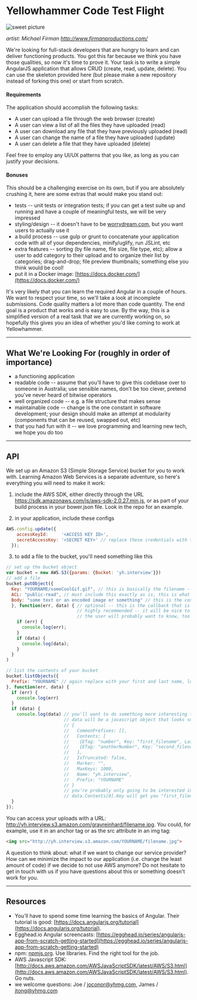 # Yellowhammer Code Test Flight
![sweet picture](http://img1.wikia.nocookie.net/__cb20131125081250/steamtradingcards/images/thumb/b/b5/Gun_Monkeys_Artwork_1.jpg/800px-Gun_Monkeys_Artwork_1.jpg)

_artist: Michael Firman http://www.firmanproductions.com/_

We're looking for full-stack developers that are hungry to learn and can deliver functioning products. You got this far because we think you have those qualities, so now it's time to prove it. Your task is to write a simple AngularJS application that allows CRUD (create, read, update, delete). You can use the skeleton provided here (but please make a new repository instead of forking this one) or start from scratch.

#### Requirements
The application should accomplish the following tasks:
- A user can upload a file through the web browser (create)
- A user can view a list of all the files they have uploaded (read)
- A user can download any file that they have previously uploaded (read)
- A user can change the name of a file they have uploaded (update)
- A user can delete a file that they have uploaded (delete)

Feel free to employ any UI/UX patterns that you like, as long as you can justify your decisions.

#### Bonuses
This should be a challenging exercise on its own, but if you are absolutely crushing it, here are some extras that would make you stand out:
  - tests -- unit tests or integration tests; if you can get a test suite up and running and have a couple of meaningful tests, we will be very impressed
  - styling/design -- it doesn't have to be [worrydream.com](http://www.worrydream.com), but you want users to actually use it
  - a build process -- use gulp or grunt to concatenate your application code with all of your dependencies, minify/uglify, run JSLint, etc
  - extra features -- sorting (by file name, file size, file type, etc); allow a user to add category to their upload and to organize their list by categories; drag-and-drop; file preview thumbnails; something else you think would be cool!
  - put it in a Docker image: [https://docs.docker.com/](https://docs.docker.com/)

It's very likely that you can learn the required Angular in a couple of hours. We want to respect your time, so we'll take a look at incomplete submissions. Code quality matters a lot more than code quantity. The end goal is a product that works and is easy to use. By the way, this is a simplified version of a real task that we are currently working on, so hopefully this gives you an idea of whether you'd like coming to work at Yellowhammer.

---------------
## What We're Looking For (roughly in order of importance)

- a functioning application
- readable code -- assume that you'll have to give this codebase over to someone in Australia; use sensible names, don't be too clever, pretend you've never heard of bitwise operators
- well organized code -- e.g. a file structure that makes sense
- maintainable code -- change is the one constant in software development; your design should make an attempt at modularity (components that can be reused, swapped out, etc)
- that you had fun with it -- we love programming and learning new tech, we hope you do too

---------------
## API

We set up an Amazon S3 (Simple Storage Service) bucket for you to work with. Learning Amazon Web Services is a separate adventure, so here's everything you will need to make it work:

1) include the AWS SDK, either directly through the URL https://sdk.amazonaws.com/js/aws-sdk-2.0.27.min.js, or as part of your build process in your bower.json file. Look in the repo for an example.

2) in your application, include these configs
```javascript
AWS.config.update({
    accessKeyId:     '<ACCESS KEY ID>',
    secretAccessKey: '<SECRET KEY>' // replace these credentials with the keys provided to you
  });
```

3) to add a file to the bucket, you'll need something like this

```javascript
// set up the bucket object
var bucket = new AWS.S3({params: {Bucket: 'yh.interview'}})
// add a file
bucket.putObject({
  Key: "YOURNAME/someCoolGif.gif", // this is basically the filename -- replace YOURNAME with your first and last name, lowercase, no spaces
  ACL: "public-read", // must include this exactly as is, this is what allows you to get the uploaded file from your browser
  Body: "some text or an encoded image or something" // this is the content of the file
  }, function(err, data) { // optional -- this is the callback that is executed when the operation is complete;
                           // highly recommended -- it will be nice to know when it has worked and when it has failed;
                           // the user will probably want to know, too
    if (err) {
      console.log(err);
    }
    if (data) {
      console.log(data);
    }
  }
)

// list the contents of your bucket
bucket.listObjects({
  Prefix: "YOURNAME" // again replace with your first and last name, lower case, no spaces; must include this key
}, function(err, data) {
  if (err) {
    console.log(err)
  }
  if (data) {
    console.log(data) // you'll want to do something more interesting than console.log with the data
                      // data will be a javascript object that looks something like this:
                      // {
                      //   CommonPrefixes: [],
                      //   Contents: [
                      //    {ETag: "number", Key: "first_filename", LastModified: aDate, Size: 200, StorageClass: "STANDARD"},
                      //    {ETag: "anotherNumber", Key: "second_filename", LastModified: anotherDate, Size: 500, StorageClass: "STANDARD"},
                      //   ],
                      //   IsTruncated: false,
                      //   Marker: "",
                      //   MaxKeys: 1000,
                      //   Name: "yh.interview",
                      //   Prefix: "YOURNAME"
                      // }
                      // you're probably only going to be interested in Contents, and then the Key attribute from the objects in that array
                      // data.Contents[0].Key will get you "first_filename", the name of the first file in your bucket
  }
});
```
You can access your uploads with a URL: http://yh.interview.s3.amazon.com/grayreinhard/filename.jpg. You could, for example, use it in an anchor tag or as the src attribute in an img tag:
```html
<img src="http://yh.interview.s3.amazon.com/YOURNAME/filename.jpg">
```

A question to think about: what if we want to change our service provider? How can we minimize the impact to our application (i.e. change the least amount of code) if we decide to not use AWS anymore? Do not hesitate to get in touch with us if you have questions about this or something doesn't work for you.

---------------
## Resources

- You'll have to spend some time learning the basics of Angular. Their tutorial is good: [https://docs.angularjs.org/tutorial](https://docs.angularjs.org/tutorial).
- Egghead.io Angular screencasts: [https://egghead.io/series/angularjs-app-from-scratch-getting-started](https://egghead.io/series/angularjs-app-from-scratch-getting-started)
- npm: [npmjs.org](https://www.npmjs.org). Use libraries. Find the right tool for the job.
- AWS Javascript SDK: [http://docs.aws.amazon.com/AWSJavaScriptSDK/latest/AWS/S3.html](http://docs.aws.amazon.com/AWSJavaScriptSDK/latest/AWS/S3.html). Go nuts.
- we welcome questions: Joe / joconor@yhmg.com, James / jtong@yhmg.com
